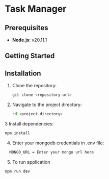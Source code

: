 # Task Manager

## Prerequisites
- **Node.js**: v20.11.1


## Getting Started

## Installation

1. Clone the repository:

   ```bash
   git clone <repository-url>
2. Navigate to the project directory:

   ```bash
   cd <project-directory>
   
3 Install dependencies:

   ```bash
   npm install
   ```
4. Enter your mongodb credentials in .env file:

```bash
  MONGO_URL = Enter your mongo url here
```

5. To run application

  ````bash
  npm run dev
````

